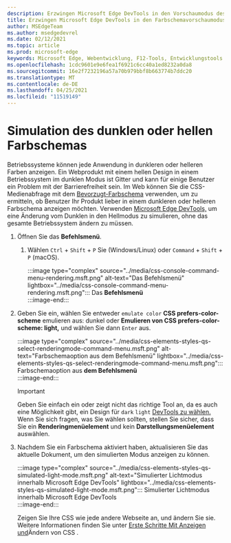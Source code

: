 ```yaml
---
description: Erzwingen Microsoft Edge DevTools in den Vorschaumodus des Farbschemas.
title: Erzwingen Microsoft Edge DevTools in den Farbschemavorschaumodus (CSS bevorzugt Farbschema)
author: MSEdgeTeam
ms.author: msedgedevrel
ms.date: 02/12/2021
ms.topic: article
ms.prod: microsoft-edge
keywords: Microsoft Edge, Webentwicklung, F12-Tools, Entwicklungstools
ms.openlocfilehash: 1cdc9601e9e6fea1f6921c6cc40a1ed8232a0da8
ms.sourcegitcommit: 16e2f7232196a57a70b979bbf8b663774b7ddc20
ms.translationtype: MT
ms.contentlocale: de-DE
ms.lasthandoff: 04/25/2021
ms.locfileid: "11519149"
---
```

# <a name="dark-or-light-color-scheme-simulation"></a>Simulation des dunklen oder hellen Farbschemas  

Betriebssysteme können jede Anwendung in dunkleren oder helleren Farben anzeigen.  Ein Webprodukt mit einem hellen Design in einem Betriebssystem im dunklen Modus ist Gitter und kann für einige Benutzer ein Problem mit der Barrierefreiheit sein.  Im Web können Sie die CSS-Medienabfrage mit dem [Bevorzugt-Farbschema][MDNPrefersColorScheme] verwenden, um zu ermitteln, ob Benutzer Ihr Produkt lieber in einem dunkleren oder helleren Farbschema anzeigen möchten.  Verwenden [Microsoft Edge DevTools,][DevtoolsIndex] um eine Änderung vom Dunklen in den Hellmodus zu simulieren, ohne das gesamte Betriebssystem ändern zu müssen.  

1.  Öffnen Sie das **Befehlsmenü**.  
    1.  Wählen `Ctrl` + `Shift` + `P` Sie \(Windows/Linux\) oder `Command` + `Shift` + `P` \(macOS\).  
        
        :::image type="complex" source="../media/css-console-command-menu-rendering.msft.png" alt-text="Das Befehlsmenü" lightbox="../media/css-console-command-menu-rendering.msft.png":::
           Das **Befehlsmenü**  
        :::image-end:::  
        
1.  Geben Sie ein, wählen Sie entweder `emulate color` **CSS prefers-color-scheme** emulieren aus: dunkel oder **Emulieren von CSS prefers-color-scheme: light,** und wählen Sie dann `Enter` aus.  
    
    :::image type="complex" source="../media/css-elements-styles-qs-select-renderingmode-command-menu.msft.png" alt-text="Farbschemaoption aus dem Befehlsmenü" lightbox="../media/css-elements-styles-qs-select-renderingmode-command-menu.msft.png":::
       Farbschemaoption aus **dem Befehlsmenü**  
    :::image-end:::  
    
    > [!IMPORTANT]
    > Geben Sie einfach ein oder zeigt nicht das richtige Tool an, da es auch eine Möglichkeit gibt, ein Design für `dark` `light` [DevTools zu wählen.][DevtoolsCustomizeDarkTheme]  Wenn Sie sich fragen, was Sie wählen sollten, stellen Sie sicher, dass Sie ein **Renderingmenüelement** und kein **Darstellungsmenüelement** auswählen.  

1.  Nachdem Sie ein Farbschema aktiviert haben, aktualisieren Sie das aktuelle Dokument, um den simulierten Modus anzeigen zu können.  
    
    :::image type="complex" source="../media/css-elements-styles-qs-simulated-light-mode.msft.png" alt-text="Simulierter Lichtmodus innerhalb Microsoft Edge DevTools" lightbox="../media/css-elements-styles-qs-simulated-light-mode.msft.png":::
       Simulierter Lichtmodus innerhalb Microsoft Edge DevTools  
    :::image-end:::  
    
    Zeigen Sie Ihre CSS wie jede andere Webseite an, und ändern Sie sie.  Weitere Informationen finden Sie unter [Erste Schritte Mit Anzeigen und][DevtoolsCssIndex]Ändern von CSS .  

<!-- links -->  

[DevtoolsIndex]: ../index.md "Microsoft Edge (Chromium) -Entwicklertools | Microsoft Docs"  
[DevtoolsCustomizeDarkTheme]: ../customize/dark-theme.md "Aktivieren des dunklen Designs in Microsoft Edge DevTools | Microsoft Docs"
[DevtoolsCssIndex]: ../css/index.md "Erste Schritte Mit dem Anzeigen und Ändern von CSS-| Microsoft Docs"  

[MDNPrefersColorScheme]: https://developer.mozilla.org/docs/Web/CSS/@media/prefers-color-scheme "prefers-color-scheme | MDN"  
